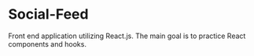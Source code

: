 # Social-Feed
Front end application utilizing React.js. The main goal is to practice React components and hooks.
